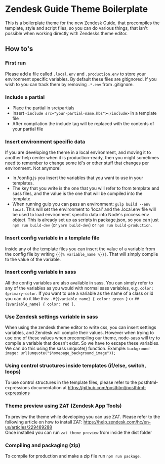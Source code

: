 # Zendesk Guide Theme Boilerplate
This is a boilerplate theme for the new Zendesk Guide, that precompiles the template, style and script files, so you can do various things, that isn't possible when working directly with Zendesks theme editor.

## How to's

### First run
Please add a file called `.local.env` and `.production.env` to store your environment specific variables. By default these files are gitignored. If you wish to you can track them by removing `.*.env` from .gitignore.

### Include a partial
* Place the partial in src/partials
* Insert `<include src="your-partial-name.hbs"></include>` in a template file
* After compilation the include tag will be replaced with the contents of your partial file

### Insert environment specific data
If you are developing the theme in a local environment, and moving it to another help center when it is production-ready, then you might sometimes need to remember to change some id's or other stuff that changes per environment. Not anymore!

* In /config.js you insert the variables that you want to use in your templates.
* The key that you write is the one that you will refer to from template and sass files, and the value is the one that will be compiled into the template.
* When running gulp you can pass an environment: `gulp build --env local`. This will set the environment to 'local' and the .local.env file will be used to load environment specific data into Node's process.env object. This is already set up as scripts in package.json, so you can just `npm run build-dev` (or `yarn build-dev`) or `npm run build-production`.

### Insert config variable in a template file
Inside any of the template files you can insert the value of a variable from the config file by writing `{{{% variable_name %}}}`. That will simply compile to the value of the variable.

### Insert config variable in sass
All the config variables are also available in sass. You can simply refer to any of the variables as you would with normal sass variables, e.g. `color: $primary-color`. If you want to use a variable as the name of a class or id you can do it like this: `.#{$variable_name} { color: green }` or `##{$variable_name} { color: red }`.

### Use Zendesk settings variable in sass
When using the zendesk theme editor to write css, you can insert settings variables, and Zendesk will compile their values. However when trying to use one of these values when precompiling our theme, node-sass will try to compile a variable that doesn't exist. So we have to escape these variables. We can do this using the sass unquote() function. Example: `background-image: url(unquote("$homepage_background_image"));`

### Using control structures inside templates (if/else, switch, loops)
To use control structures in the template files, please refer to the posthtml-expressions documentation at https://github.com/posthtml/posthtml-expressions

### Theme preview using ZAT (Zendesk App Tools)
To preview the theme while developing you can use ZAT. Please refer to the following article on how to install ZAT: https://help.zendesk.com/hc/en-us/articles/229489288  
Once installed you can run `zat theme preview` from inside the dist folder

### Compiling and packaging (zip)
To compile for production and make a zip file run `npm run package`.